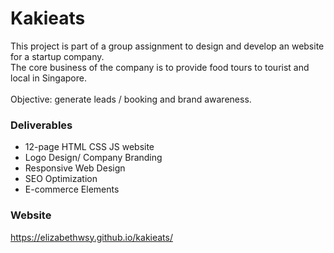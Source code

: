 # Kakieats

This project is part of a group assignment to design and develop an website for a startup company. <br>
The core business of the company is to provide food tours to tourist and local in Singapore. <br><br>
Objective: generate leads / booking and brand awareness.

### Deliverables

- 12-page HTML CSS JS website
- Logo Design/ Company Branding
- Responsive Web Design
- SEO Optimization
- E-commerce Elements

### Website
https://elizabethwsy.github.io/kakieats/
